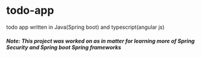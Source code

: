 # todo-app
todo app written in Java(Spring boot) and typescript(angular js)       
##### Note: This project was worked on as in matter for learning more of Spring Security and Spring boot Spring frameworks

